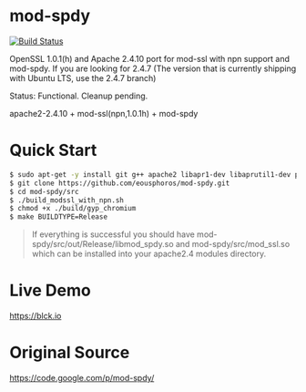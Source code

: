 mod-spdy
========

[![Build Status](https://travis-ci.org/eousphoros/mod-spdy.svg?branch=master)](https://travis-ci.org/eousphoros/mod-spdy)

OpenSSL 1.0.1(h) and Apache 2.4.10 port for mod-ssl with npn support and mod-spdy. If you are looking for 2.4.7 (The version that is currently shipping with Ubuntu LTS, use the 2.4.7 branch)

Status: Functional. Cleanup pending.

apache2-2.4.10 + mod-ssl(npn,1.0.1h) + mod-spdy


Quick Start
===========
```sh
$ sudo apt-get -y install git g++ apache2 libapr1-dev libaprutil1-dev patch binutils make devscripts
$ git clone https://github.com/eousphoros/mod-spdy.git
$ cd mod-spdy/src
$ ./build_modssl_with_npn.sh
$ chmod +x ./build/gyp_chromium
$ make BUILDTYPE=Release
````
> If everything is successful you should have mod-spdy/src/out/Release/libmod_spdy.so and mod-spdy/src/mod_ssl.so which can be installed into your apache2.4 modules directory.

Live Demo
=========

https://blck.io

Original Source
===============

https://code.google.com/p/mod-spdy/
